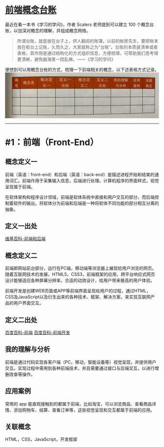 # [前端概念台账](https://github.com/jannahuang/blog/issues/9)

最近在看一本书《学习的学问》，作者 Scalers 老师提到可以建立 100 个概念台账，以加深对概念的理解，并组成概念网络。

> 所谓台账，就是放在台子上，供人翻阅的账簿。以前的帐房先生，要把账本放在柜台上记账，久而久之，大家就称之为“台账”。台账的本质是清单或者表格，其作用是通过结构化的方式组织信息，方便梳理，可帮助我们思考得更清晰，避免脑海里一团乱麻。——《学习的学问》

便想到可以用概念台账的方式，梳理一下前端相关的概念，以下述表格方式记录。
![概念台账](https://raw.githubusercontent.com/jannahuang/blog/main/pictures/%E6%A6%82%E5%BF%B5%E5%8F%B0%E8%B4%A6.jpg
)




---

# #1：前端（Front-End）
## 概念定义一
前端（英语：front-end）和后端（英语：back-end）是描述进程开始和结束的通用词汇。前端作用于采集输入信息，后端进行处理。计算机程序的界面样式，视觉呈现属于前端。

在软体架构和程序设计领域，前端是软体系统中直接和用户交互的部分，而后端控制着软件的输出。将软体分为前端和后端是一种将软体不同功能的部分相互分离的抽象。

## 定义一出处
[维基百科-前端和后端](https://zh.wikipedia.ahau.cf/wiki/%E5%89%8D%E7%AB%AF%E5%92%8C%E5%90%8E%E7%AB%AF)

## 概念定义二
前端即网站前台部分，运行在PC端，移动端等浏览器上展现给用户浏览的网页。随着互联网技术的发展，HTML5，CSS3，前端框架的应用，跨平台响应式网页设计能够适应各种屏幕分辨率，合适的动效设计，给用户带来极高的用户体验。

前端开发是创建WEB页面或APP等前端界面呈现给用户的过程，通过HTML，CSS及JavaScript以及衍生出来的各种技术、框架、解决方案，来实现互联网产品的用户界面交互。

## 定义二出处
[百度百科-前端](https://baike.baidu.com/item/%E5%89%8D%E7%AB%AF/5956545?fr=aladdin)
[百度百科-前端开发](https://baike.baidu.com/item/%E5%89%8D%E7%AB%AF%E5%BC%80%E5%8F%91/10009024?fr=aladdin)

## 我的理解与分析
前端是通过代码实现各客户端（PC，移动，智能设备等）视觉呈现，并提供用户交互。实现过程中需用到各种前端技术，并且需要通过接口与后端交互，以进行增删改查等操作。

## 应用案例
常用的 app 能直观接触到的都属于前端，比如淘宝，可以浏览商品、查看商品详情、添加购物车、结算、查看订单等，这些视觉呈现和交互都属于前端的应用。

## 关联概念
HTML，CSS，JavaScript，开发框架
